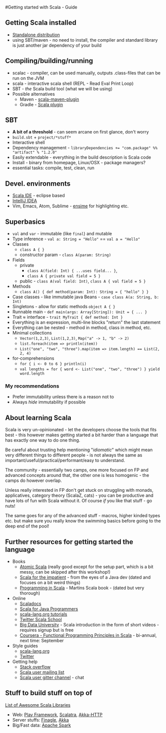 #Getting started with Scala - Guide

## Getting Scala installed
* [Standalone distribution](http://www.scala-lang.org/download/)
* using SBT/maven - no need to install, the compiler and standard library is just another jar dependency of your build

## Compiling/building/running
* scalac - compiler, can be used manually, outputs .class-files that can be run on the JVM
* scala - interactive scala shell (REPL - Read Eval Print Loop)
* SBT - _the_ Scala build tool (what we will be using)
* Possible alternatives
  * Maven - [scala-maven-plugin](http://davidb.github.io/scala-maven-plugin/)
  * Gradle - [Scala plugin](https://docs.gradle.org/current/userguide/scala_plugin.html)
  
## SBT
 * **A bit of a threshold** - can seem arcane on first glance, don't worry
 * `build.sbt` + `project/*stuff*`
 * Interactive shell
 * Dependency management - `libraryDependencies += "com.package" %% "artifact" % "1.2.0"`
 * Easily extendable - everything in the build description is Scala code
 * Install - binary from homepage, Linux/OSX - package managers?
 * essential tasks: compile, test, clean, run
 
## Devel. environments
 * [Scala IDE](http://scala-ide.org) - eclipse based
 * [IntelliJ IDEA](https://www.jetbrains.com/idea/)
 * Vim, Emacs, Atom, Sublime - [ensime](http://ensime.github.io) for highlighting etc.
 
## Superbasics
 * `val` and `var` - immutable (like `final`) and mutable
 * Type inference - `val a: String = "Hello"` == `val a = "Hello"`
 * Classes
   * `class A { }`
   * constructor param - `class A(param: String)`
 * Fields
   * private
     * `class A(field: Int) { ...uses field... }`, 
     * `class A { private val field = 5 }` 
   * public - `class A(val field: Int)`, `class A { val field = 5 }`
 * Methods 
   * `class A() { def method(param: Int): String = { "hello" } }` 
 * Case classes - like immutable java Beans - `case class A(a: String, b: Int)`
 * Singletons - allow for static methods `object A { }`
 * Runnable main - `def main(args: Array[String]): Unit = { ... }`
 * Trait ≈ interface - `trait MyTrait { def method: Int }`
 * Everything is an expression, multi-line blocks "return" the last statement
 * Everything can be nested - method in method, class in method, etc.
 * Minimal collections 
   * `Vector(1,2,3)`, `List(1,2,3)`, `Map("a" -> 1, "b" -> 2)`
   * `list.foreach(item => println(item))`
   * `List("one", "two", "three").map(item => item.length) == List(2, 2, 4)`
 * for-comprehensions
   * `for { i <- 0 to 6 } println(i)`
   * `val lengths = for { word <- List("one", "two", "three") } yield word.length`

### My recommendations

 * Prefer immutability unless there is a reason not to
 * Always *hide* immutability if possible 
 
## About learning Scala

Scala is very un-opinionated - let the developers choose the tools that fits best - this however makes getting started a bit harder than a language that has exactly one way to do one thing.

Be careful about trusting help mentioning "*idiomatic*" which might mean very different things to different people - is not always the same as important/useful/practical/performant/easy to understand.

The community - essentially two camps, one more focused on FP and advanced concepts around that, the other one is less homogenic - the camps do however overlap. 

Unless really interested in FP don't get stuck on struggling with monads, applicatives, category theory (ScalaZ, cats) - you can be productive and have lots of fun with Scala without it. Of course _if_ you like that stuff - go nuts!

The same goes for any of the advanced stuff - macros, higher kinded types etc. but make sure you really know the swimming basics before going to the deep end of the pool!
  
## Further resources for getting started the language
* Books
  * [Atomic Scala](http://www.atomicscala.com) (really good except for the setup part, which is a bit messy, can be skipped after this workshop!) 
  * [Scala for the impatient](http://www.horstmann.com/scala/index.html) - from the eyes of a Java dev (dated and focuses on a bit weird things)
  * [Programming in Scala](http://www.artima.com/shop/programming_in_scala_2ed) - Martins Scala book - (dated but very thorough)
* Online
  * [Scaladocs](http://www.scala-lang.org/api/2.11.8/#package) 
  * [Scala for Java Programmers](http://docs.scala-lang.org/tutorials/scala-for-java-programmers.html)  
  * [scala-lang.org tutorials](http://docs.scala-lang.org/tutorials/)
  * [Twitter Scala School](https://twitter.github.io/scala_school/)
  * [Big Data University](http://bigdatauniversity.com/courses/scala-course/) - Scala introduction in the form of short videos - requires signup but is free
  * [Coursera - Functional Programming Principles in Scala](https://www.coursera.org/course/progfun) - bi-annual, next time: September
* Style guides
  * [scala-lang.org](http://docs.scala-lang.org/style/)
  * [Twitter](https://twitter.github.io/effectivescala/) 
* Getting help
  * [Stack overflow](stackoverflow.com)
  * [Scala user mailing list](https://groups.google.com/forum/#!forum/scala-user)
  * [Scala user gitter channel](https://gitter.im/scala/scala) - chat
  
## Stuff to build stuff on top of

[List of Awesome Scala Libraries](https://github.com/lauris/awesome-scala)

* Web: [Play Framework](playframework.com), [Scalatra](http://www.scalatra.org), [Akka-HTTP](akka.io)
* Server stuffs: [Finagle](https://twitter.github.io/finagle/), [Akka](akka.io)
* Big/Fast data: [Apache Spark](http://spark.apache.org)
 

  
